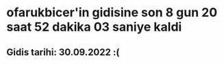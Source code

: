 # ofarukbicer'in gidisine son 8 gun 20 saat 52 dakika 03 saniye kaldi

## Gidis tarihi: 30.09.2022 :(